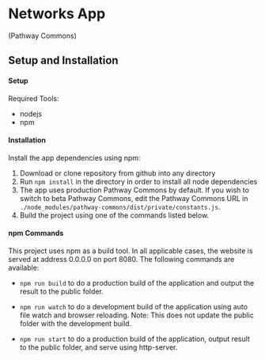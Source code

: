 # Networks App 
(Pathway Commons)

## Setup and Installation

#### Setup
Required Tools:
* nodejs
* npm

#### Installation
Install the app dependencies using npm:

1. Download or clone repository from github into any directory
2. Run ```npm install``` in the directory in order to install all node dependencies
3. The app uses production Pathway Commons by default. If you wish to switch to beta Pathway Commons, edit the Pathway Commons URL in `./node_modules/pathway-commons/dist/private/constants.js`.
4. Build the project using one of the commands listed below.


#### npm Commands
This project uses npm as a build tool. In all applicable cases, the website is served at address 0.0.0.0 on port 8080. The following commands are available:

* ```npm run build``` to do a production build of the application and output the result to the public folder.

* ```npm run watch``` to do a development build of the application using auto file watch and browser reloading. Note: This does not update the public folder with the development build.

* ```npm run start``` to do a production build of the application, output result to the public folder, and serve using http-server.
